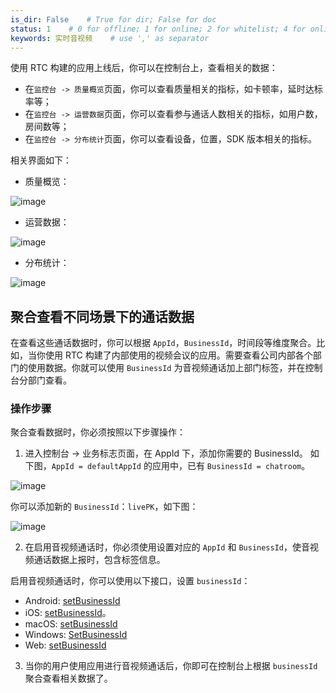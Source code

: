 ```yaml
---
is_dir: False    # True for dir; False for doc
status: 1    # 0 for offline; 1 for online; 2 for whitelist; 4 for online but hidden in TOC
keywords: 实时音视频    # use ',' as separator
---
```


使用 RTC 构建的应用上线后，你可以在控制台上，查看相关的数据：
- 在`监控台 -> 质量概览`页面，你可以查看质量相关的指标，如卡顿率，延时达标率等；
- 在`监控台 -> 运营数据`页面，你可以查看参与通话人数相关的指标，如用户数，房间数等；
- 在`监控台 -> 分布统计`页面，你可以查看设备，位置，SDK 版本相关的指标。

相关界面如下：

- 质量概览：

![image](https://p-vcloud.byteimg.com/tos-cn-i-em5hxbkur4/969255c6a08148acab1b31a70b5a390b~tplv-em5hxbkur4-noop.image?width=2560&height=1247)

- 运营数据：

![image](https://p-vcloud.byteimg.com/tos-cn-i-em5hxbkur4/5065b12597054d98816ed4d6a4231db7~tplv-em5hxbkur4-noop.image?width=2560&height=1247)

- 分布统计：

![image](https://p-vcloud.byteimg.com/tos-cn-i-em5hxbkur4/e0995bbc636f49449e0438a7c2e3ac7f~tplv-em5hxbkur4-noop.image?width=2560&height=1247)

## 聚合查看不同场景下的通话数据

在查看这些通话数据时，你可以根据 `AppId`，`BusinessId`，时间段等维度聚合。比如，当你使用 RTC 构建了内部使用的视频会议的应用。需要查看公司内部各个部门的使用数据。你就可以使用 `BusinessId` 为音视频通话加上部门标签，并在控制台分部门查看。

### 操作步骤

聚合查看数据时，你必须按照以下步骤操作：
  
1. 进入控制台 -> 业务标志页面，在 AppId 下，添加你需要的 BusinessId。
如下图，`AppId = defaultAppId` 的应用中，已有 `BusinessId = chatroom`。

![image](https://p-vcloud.byteimg.com/tos-cn-i-em5hxbkur4/41b855bb59454c5292c33a3850a0f248~tplv-em5hxbkur4-noop.image?width=2560&height=1247)

你可以添加新的 `BusinessId`：`livePK`，如下图：

![image](https://p-vcloud.byteimg.com/tos-cn-i-em5hxbkur4/04162ddbf99a4ed5a114e65c103abe7b~tplv-em5hxbkur4-noop.image?width=2560&height=1247)

2. 在启用音视频通话时，你必须使用设置对应的 `AppId` 和 `BusinessId`，使音视频通话数据上报时，包含标签信息。

启用音视频通话时，你可以使用以下接口，设置 `businessId`：
- Android: [setBusinessId](70080#setbusinessid)
- iOS: [setBusinessId](70086#setbusinessid)。
- macOS: [setBusinessId](70092#setbusinessid)
- Windows: [SetBusinessId](70095#setbusinessid)
- Web: [setBusinessId](104478#setbusinessid)

3. 当你的用户使用应用进行音视频通话后，你即可在控制台上根据 `businessId` 聚合查看相关数据了。
